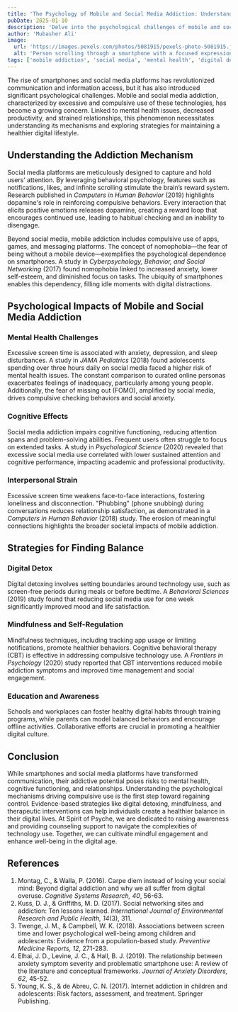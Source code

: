 ```yaml
---
title: 'The Psychology of Mobile and Social Media Addiction: Understanding the Impact and Finding Balance'
pubDate: 2025-01-10
description: 'Delve into the psychological challenges of mobile and social media addiction, its impact on mental health and relationships, and strategies for balance.'
author: 'Mubasher Ali'
image:
  url: 'https://images.pexels.com/photos/5081915/pexels-photo-5081915.jpeg?auto=compress&cs=tinysrgb&w=1260&h=750&dpr=1'
  alt: 'Person scrolling through a smartphone with a focused expression.'
tags: ['mobile addiction', 'social media', 'mental health', 'digital detox']
---
```


The rise of smartphones and social media platforms has revolutionized communication and information access, but it has also introduced significant psychological challenges. Mobile and social media addiction, characterized by excessive and compulsive use of these technologies, has become a growing concern. Linked to mental health issues, decreased productivity, and strained relationships, this phenomenon necessitates understanding its mechanisms and exploring strategies for maintaining a healthier digital lifestyle.

## Understanding the Addiction Mechanism

Social media platforms are meticulously designed to capture and hold users’ attention. By leveraging behavioral psychology, features such as notifications, likes, and infinite scrolling stimulate the brain’s reward system. Research published in *Computers in Human Behavior* (2019) highlights dopamine's role in reinforcing compulsive behaviors. Every interaction that elicits positive emotions releases dopamine, creating a reward loop that encourages continued use, leading to habitual checking and an inability to disengage.

Beyond social media, mobile addiction includes compulsive use of apps, games, and messaging platforms. The concept of nomophobia—the fear of being without a mobile device—exemplifies the psychological dependence on smartphones. A study in *Cyberpsychology, Behavior, and Social Networking* (2017) found nomophobia linked to increased anxiety, lower self-esteem, and diminished focus on tasks. The ubiquity of smartphones enables this dependency, filling idle moments with digital distractions.

## Psychological Impacts of Mobile and Social Media Addiction

### Mental Health Challenges

Excessive screen time is associated with anxiety, depression, and sleep disturbances. A study in *JAMA Pediatrics* (2018) found adolescents spending over three hours daily on social media faced a higher risk of mental health issues. The constant comparison to curated online personas exacerbates feelings of inadequacy, particularly among young people. Additionally, the fear of missing out (FOMO), amplified by social media, drives compulsive checking behaviors and social anxiety.

### Cognitive Effects

Social media addiction impairs cognitive functioning, reducing attention spans and problem-solving abilities. Frequent users often struggle to focus on extended tasks. A study in *Psychological Science* (2020) revealed that excessive social media use correlated with lower sustained attention and cognitive performance, impacting academic and professional productivity.

### Interpersonal Strain

Excessive screen time weakens face-to-face interactions, fostering loneliness and disconnection. "Phubbing" (phone snubbing) during conversations reduces relationship satisfaction, as demonstrated in a *Computers in Human Behavior* (2018) study. The erosion of meaningful connections highlights the broader societal impacts of mobile addiction.

## Strategies for Finding Balance

### Digital Detox

Digital detoxing involves setting boundaries around technology use, such as screen-free periods during meals or before bedtime. A *Behavioral Sciences* (2019) study found that reducing social media use for one week significantly improved mood and life satisfaction.

### Mindfulness and Self-Regulation

Mindfulness techniques, including tracking app usage or limiting notifications, promote healthier behaviors. Cognitive behavioral therapy (CBT) is effective in addressing compulsive technology use. A *Frontiers in Psychology* (2020) study reported that CBT interventions reduced mobile addiction symptoms and improved time management and social engagement.

### Education and Awareness

Schools and workplaces can foster healthy digital habits through training programs, while parents can model balanced behaviors and encourage offline activities. Collaborative efforts are crucial in promoting a healthier digital culture.

## Conclusion

While smartphones and social media platforms have transformed communication, their addictive potential poses risks to mental health, cognitive functioning, and relationships. Understanding the psychological mechanisms driving compulsive use is the first step toward regaining control. Evidence-based strategies like digital detoxing, mindfulness, and therapeutic interventions can help individuals create a healthier balance in their digital lives. At Spirit of Psyche, we are dedicated to raising awareness and providing counseling support to navigate the complexities of technology use. Together, we can cultivate mindful engagement and enhance well-being in the digital age.

## References

1. Montag, C., & Walla, P. (2016). Carpe diem instead of losing your social mind: Beyond digital addiction and why we all suffer from digital overuse. *Cognitive Systems Research, 40*, 56-63.  
2. Kuss, D. J., & Griffiths, M. D. (2017). Social networking sites and addiction: Ten lessons learned. *International Journal of Environmental Research and Public Health, 14*(3), 311.  
3. Twenge, J. M., & Campbell, W. K. (2018). Associations between screen time and lower psychological well-being among children and adolescents: Evidence from a population-based study. *Preventive Medicine Reports, 12*, 271-283.  
4. Elhai, J. D., Levine, J. C., & Hall, B. J. (2019). The relationship between anxiety symptom severity and problematic smartphone use: A review of the literature and conceptual frameworks. *Journal of Anxiety Disorders, 62*, 45-52.  
5. Young, K. S., & de Abreu, C. N. (2017). Internet addiction in children and adolescents: Risk factors, assessment, and treatment. Springer Publishing.
